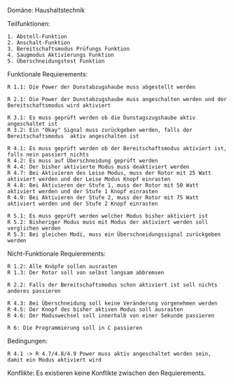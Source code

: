 Domäne: Haushaltstechnik

Teilfunktionen:

    1. Abstell-Funktion
    2. Anschalt-Funktion
    3. Bereitschaftsmodus Prüfungs Funktion
    4. Saugmodus Aktivierungs Funktion
    5. Überschneidungstest Funktion


Funktionale Requierements:

    R 1.1: Die Power der Dunstabzugshaube muss abgestellt werden

    R 2.1: Die Power der Dunstabzugshaube muss angeschalten werden und der Bereitschaftsmodus wird aktiviert

    R 3.1: Es muss geprüft werden ob die Dunstagszugshaube aktiv angeschaltet ist
    R 3.2: Ein "Okay" Signal muss zurückgeben werden, falls der Bereitschaftsmodus  aktiv angeschalten ist

    R 4.1: Es muss geprüft werden ob der Bereitschaftsmodus aktiviert ist, falls nein passiert nichts
    R 4.2: Es muss auf Überschneidung geprüft werden
    R 4.4: Der bisher aktivierte Modus muss deaktiviert werden
    R 4.7: Bei Aktivieren des Leise Modus, muss der Rotor mit 25 Watt aktiviert werden und der Leise Modus Knopf einrasten
    R 4.8: Bei Aktivieren der Stufe 1, muss der Rotor mit 50 Watt aktiviert werden und der Stufe 1 Knopf einrasten
    R 4.9: Bei Aktivieren der Stufe 2, muss der Rotor mit 75 Watt aktiviert werden und der Stufe 2 Knopf einrasten

    R 5.1: Es muss geprüft werden welcher Modus bisher aktiviert ist
    R 5.2: Bisheriger Modus muss mit Modus der aktiviert werden soll verglichen werden
    R 5.3: Bei gleichen Modi, muss ein Überschneidungssignal zurückgeben werden

Nicht-Funktionale Requierements:

    R 1.2: Alle Knöpfe sollen ausrasten
    R 1.3: Der Rotor soll von selbst langsam abbremsen

    R 2.2: Falls der Bereitschaftsmodus schon aktiviert ist soll nichts anderes passieren

    R 4.3: Bei Überschneidung soll keine Veränderung vorgenehmen werden
    R 4.5: Der Knopf des bisher aktiven Modus soll ausrasten
    R 4.6: Der Moduswechsel soll innerhalb von einer Sekunde passieren

    R 6: Die Programmierung soll in C passieren


Bedingungen:

    R 4.1 -> R 4.7/4.8/4.9 Power muss aktiv angeschaltet worden sein, damit ein Modus aktiviert wird


Konflikte:
Es existieren keine Konflikte zwischen den Requierements.
